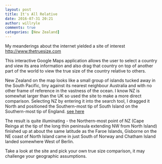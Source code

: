 ```yaml
---
layout: post
title: It's All Relative
date: 2016-07-31 20:21
author: willryle
comments: true
categories: [New Zealand]
---
```

My meanderings about the internet yielded a site of interest <a href="http://www.thetruesize.com">http://www.thetruesize.com </a>

This interactive Google Maps application allows the user to select a country and view its area information and also drag that country on top of another part of the world to view the true size of the country relative to others.

New Zealand on the map looks like a small group of islands tucked away in the South Pacific, tiny against its nearest neighbour Australia and with no other frame of reference in the vastness of the ocean. I know NZ is somewhat larger than the UK so used the site to make a more direct comparison. Selecting NZ by entering it into the search tool, I dragged it North and positioned the Southern-most tip of South Island on the Southern-most tip of England. <a href="http://thetruesize.com/#?borders=1~!MTUyNTMwNjY.MTM3NTQ0MDQ*MjA2OTcyMDg(MTQ3Njg5ODY~!CONTIGUOUS_US*MTAwMjQwNzU.MjUwMjM1MTc(MTc1)MA~!IN*NTI2NDA1MQ.Nzg2MzQyMQ)MQ~!NZ*MTYwMDIxNTM.MTc1ODY4NDI)NQ" target="_blank">see here</a>

The result is quite illuminating - the Northern-most point of NZ (Cape Reinga at the tip of the long thin peninsula extending NW from North Island) finished up at about the same latitude as the Faroe Islands, Gisborne on the NE coast of North Island came in just South of Norway and Chatham Island landed somewhere West of Berlin.

Take a look at the site and pick your own true size comparison, it may challenge your geographic assumptions.
